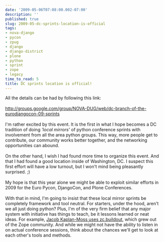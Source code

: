 ```yaml
---
date: '2009-05-06T07:08:00.002-07:00'
description: ''
published: true
slug: 2009-05-dc-sprints-location-is-official
tags:
- nova-django
- pycon
- zpug
- django
- django-district
- plone
- python
- sprint
- zope
- legacy
time_to_read: 5
title: DC sprints location is official!
---
```


All the details can be had by following this link:<br /><br /><a href="http://groups.google.com/group/NOVA-DUG/web/dc-branch-of-the-eurodjangocon-09-sprints">http://groups.google.com/group/NOVA-DUG/web/dc-branch-of-the-eurodjangocon-09-sprints</a><br /><br />I'm rather excited by this event. It is the first in what I hope becomes a DC tradition of doing <span style="font-style: italic;">'local mirrors'</span> of python conference sprints with involvement from all the area python groups. This way, more people get to contribute, our community works better together, and the networking opportunities can abound.<br /><br />On the other hand, I wish I had found more time to organize this event. And that I had found a good location inside of Washington, DC. I suspect this first effort will have a low turnout, but I won't mind being pleasantly surprised. ;)<br /><br />My hope is that this year alone we might be able to exploit similar efforts in 2009 for the Euro Pycon, DjangoCon, and Plone Conferences.<br /><br />With that in mind, I'm going to insist that these local mirror sprints be completely framework and tool neutral. For starters, under the hood, aren't we all just doing python? Plus, I'm of the very firm belief that any major system with initiative has things to teach, be it lessons learned or neat ideas. For example, <a href="http://jacobian.org/writing/django-apps-with-buildout/">Jacob Kaplan-Moss uses zc.buildout</a>, which grew out of the Zope community. And while we might not have the ability to listen in on actual conference sessions, think about the chances we'll get to look at each other's tools and methods.